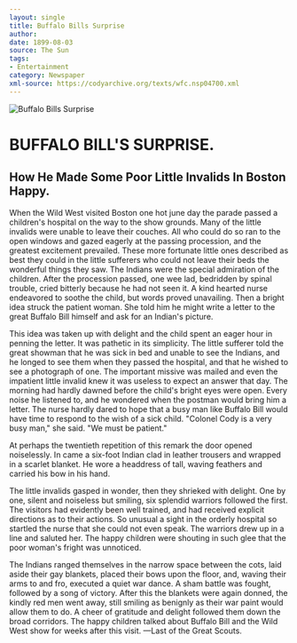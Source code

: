 ```yaml
---
layout: single
title: Buffalo Bills Surprise
author: 
date: 1899-08-03
source: The Sun
tags:
- Entertainment
category: Newspaper
xml-source: https://codyarchive.org/texts/wfc.nsp04700.xml
---
```


![Buffalo Bills Surprise](https://codyarchive.org/figures/250/wfc.nsp04700.1.jpg "Buffalo Bills Surprise")

# BUFFALO BILL'S SURPRISE.

## How He Made Some Poor Little Invalids In Boston Happy.

When the Wild West visited Boston one hot june day the parade passed a children's hospital on the way to the show grounds. Many of the little invalids were unable to leave their couches. All who could do so ran to the open windows and gazed eagerly at the passing procession, and the greatest excitement prevailed. These more fortunate little ones described as best they could in the little sufferers who could not leave their beds the wonderful things they saw. The Indians were the special admiration of the children. After the procession passed, one wee lad, bedridden by spinal trouble, cried bitterly because he had not seen it. A kind hearted nurse endeavored to soothe the child, but words proved unavailing. Then a bright idea struck the patient woman. She told him he might write a letter to the great Buffalo Bill himself and ask for an Indian's picture.

This idea was taken up with delight and the child spent an eager hour in penning the letter. It was pathetic in its simplicity. The little sufferer told the great showman that he was sick in bed and unable to see the Indians, and he longed to see them when they passed the hospital, and that he wished to see a photograph of one.
The important missive was mailed and even the impatient little invalid knew it was useless to expect an answer that day. The morning had hardly dawned before the child's bright eyes were open. Every noise he listened to, and he wondered when the postman would bring him a letter. The nurse hardly dared to hope that a busy man like Buffalo Bill would have time to respond to the wish of a sick child. "Colonel Cody is a very busy man," she said. "We must be patient."

At perhaps the twentieth repetition of this remark the door opened noiselessly. In came a six-foot Indian clad in leather trousers and wrapped in a scarlet blanket. He wore a headdress of tall, waving feathers and carried his bow in his hand.

The little invalids gasped in wonder, then they shrieked with delight. One by one, silent and noiseless but smiling, six splendid warriors followed the first. The visitors had evidently been well trained, and had received explicit directions as to their actions. So unusual a sight in the orderly hospital so startled the nurse that she could not even speak. The warriors drew up in a line and saluted her. The happy children were shouting in such glee that the poor woman's fright was unnoticed.

The Indians ranged themselves in the narrow space between the cots, laid aside their gay blankets, placed their bows upon the floor, and, waving their arms to and fro, executed a quiet war dance. A sham battle was fought, followed by a song of victory. After this the blankets were again donned, the kindly red men went away, still smiling as benignly as their war paint would allow them to do. A cheer of gratitude and delight followed them down the broad corridors. The happy children talked about Buffalo Bill and the Wild West show for weeks after this visit. —Last of the Great Scouts.